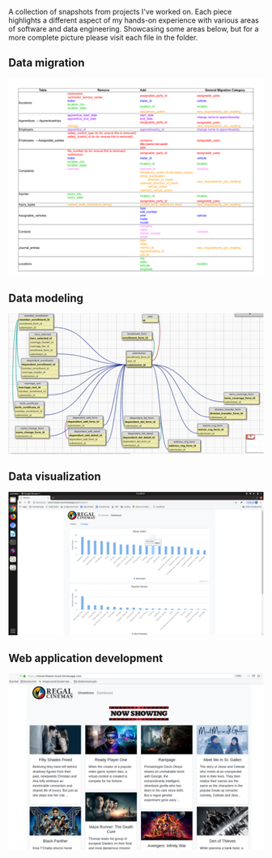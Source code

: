 A collection of snapshots from projects I've worked on. Each piece highlights a different aspect of my hands-on experience with various areas of software and data engineering. Showcasing some areas below, but for a more complete picture please visit each file in the folder.

## Data migration
![data migration](a_sample_migration_mapping.png)


## Data modeling
![data modeling](db_modeling_employee.png)

## Data visualization
![data visualization](movie_theater_app_charts.png)

## Web application development
![web application development](movie_theater_app_showtimes.png)
